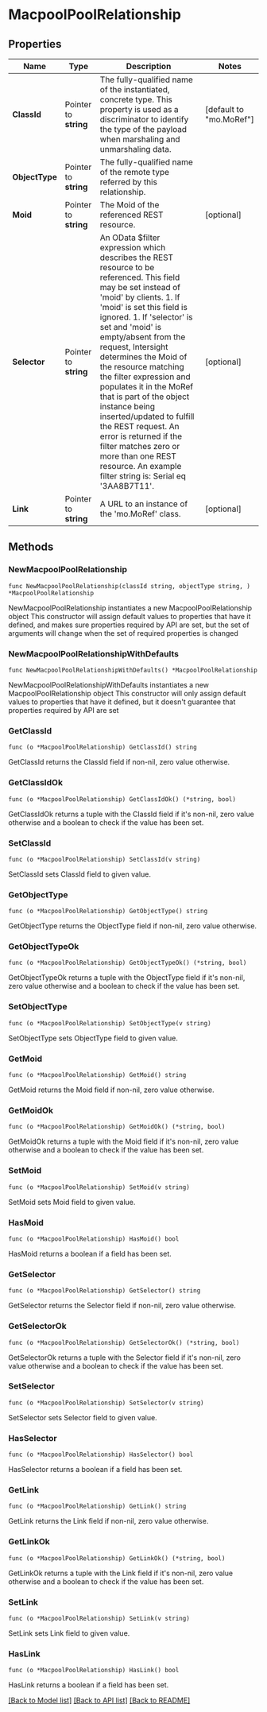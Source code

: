 # MacpoolPoolRelationship

## Properties

Name | Type | Description | Notes
------------ | ------------- | ------------- | -------------
**ClassId** | Pointer to **string** | The fully-qualified name of the instantiated, concrete type. This property is used as a discriminator to identify the type of the payload when marshaling and unmarshaling data. | [default to "mo.MoRef"]
**ObjectType** | Pointer to **string** | The fully-qualified name of the remote type referred by this relationship. | 
**Moid** | Pointer to **string** | The Moid of the referenced REST resource. | [optional] 
**Selector** | Pointer to **string** | An OData $filter expression which describes the REST resource to be referenced. This field may be set instead of &#39;moid&#39; by clients. 1. If &#39;moid&#39; is set this field is ignored. 1. If &#39;selector&#39; is set and &#39;moid&#39; is empty/absent from the request, Intersight determines the Moid of the resource matching the filter expression and populates it in the MoRef that is part of the object instance being inserted/updated to fulfill the REST request. An error is returned if the filter matches zero or more than one REST resource. An example filter string is: Serial eq &#39;3AA8B7T11&#39;. | [optional] 
**Link** | Pointer to **string** | A URL to an instance of the &#39;mo.MoRef&#39; class. | [optional] 

## Methods

### NewMacpoolPoolRelationship

`func NewMacpoolPoolRelationship(classId string, objectType string, ) *MacpoolPoolRelationship`

NewMacpoolPoolRelationship instantiates a new MacpoolPoolRelationship object
This constructor will assign default values to properties that have it defined,
and makes sure properties required by API are set, but the set of arguments
will change when the set of required properties is changed

### NewMacpoolPoolRelationshipWithDefaults

`func NewMacpoolPoolRelationshipWithDefaults() *MacpoolPoolRelationship`

NewMacpoolPoolRelationshipWithDefaults instantiates a new MacpoolPoolRelationship object
This constructor will only assign default values to properties that have it defined,
but it doesn't guarantee that properties required by API are set

### GetClassId

`func (o *MacpoolPoolRelationship) GetClassId() string`

GetClassId returns the ClassId field if non-nil, zero value otherwise.

### GetClassIdOk

`func (o *MacpoolPoolRelationship) GetClassIdOk() (*string, bool)`

GetClassIdOk returns a tuple with the ClassId field if it's non-nil, zero value otherwise
and a boolean to check if the value has been set.

### SetClassId

`func (o *MacpoolPoolRelationship) SetClassId(v string)`

SetClassId sets ClassId field to given value.


### GetObjectType

`func (o *MacpoolPoolRelationship) GetObjectType() string`

GetObjectType returns the ObjectType field if non-nil, zero value otherwise.

### GetObjectTypeOk

`func (o *MacpoolPoolRelationship) GetObjectTypeOk() (*string, bool)`

GetObjectTypeOk returns a tuple with the ObjectType field if it's non-nil, zero value otherwise
and a boolean to check if the value has been set.

### SetObjectType

`func (o *MacpoolPoolRelationship) SetObjectType(v string)`

SetObjectType sets ObjectType field to given value.


### GetMoid

`func (o *MacpoolPoolRelationship) GetMoid() string`

GetMoid returns the Moid field if non-nil, zero value otherwise.

### GetMoidOk

`func (o *MacpoolPoolRelationship) GetMoidOk() (*string, bool)`

GetMoidOk returns a tuple with the Moid field if it's non-nil, zero value otherwise
and a boolean to check if the value has been set.

### SetMoid

`func (o *MacpoolPoolRelationship) SetMoid(v string)`

SetMoid sets Moid field to given value.

### HasMoid

`func (o *MacpoolPoolRelationship) HasMoid() bool`

HasMoid returns a boolean if a field has been set.

### GetSelector

`func (o *MacpoolPoolRelationship) GetSelector() string`

GetSelector returns the Selector field if non-nil, zero value otherwise.

### GetSelectorOk

`func (o *MacpoolPoolRelationship) GetSelectorOk() (*string, bool)`

GetSelectorOk returns a tuple with the Selector field if it's non-nil, zero value otherwise
and a boolean to check if the value has been set.

### SetSelector

`func (o *MacpoolPoolRelationship) SetSelector(v string)`

SetSelector sets Selector field to given value.

### HasSelector

`func (o *MacpoolPoolRelationship) HasSelector() bool`

HasSelector returns a boolean if a field has been set.

### GetLink

`func (o *MacpoolPoolRelationship) GetLink() string`

GetLink returns the Link field if non-nil, zero value otherwise.

### GetLinkOk

`func (o *MacpoolPoolRelationship) GetLinkOk() (*string, bool)`

GetLinkOk returns a tuple with the Link field if it's non-nil, zero value otherwise
and a boolean to check if the value has been set.

### SetLink

`func (o *MacpoolPoolRelationship) SetLink(v string)`

SetLink sets Link field to given value.

### HasLink

`func (o *MacpoolPoolRelationship) HasLink() bool`

HasLink returns a boolean if a field has been set.


[[Back to Model list]](../README.md#documentation-for-models) [[Back to API list]](../README.md#documentation-for-api-endpoints) [[Back to README]](../README.md)


